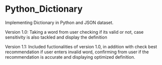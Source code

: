# Python_Dictionary
Implementing Dictionary in Python and JSON dataset.

Version 1.0: Taking a word from user checking if its valid or not, case sensitivity is also tackled and display the definition

Version 1.1: Included fuctionalities of version 1.0, in addition with check best recommendation if user enters invalid word, confirming from user if the recommendation is accurate and displaying optimized definition.